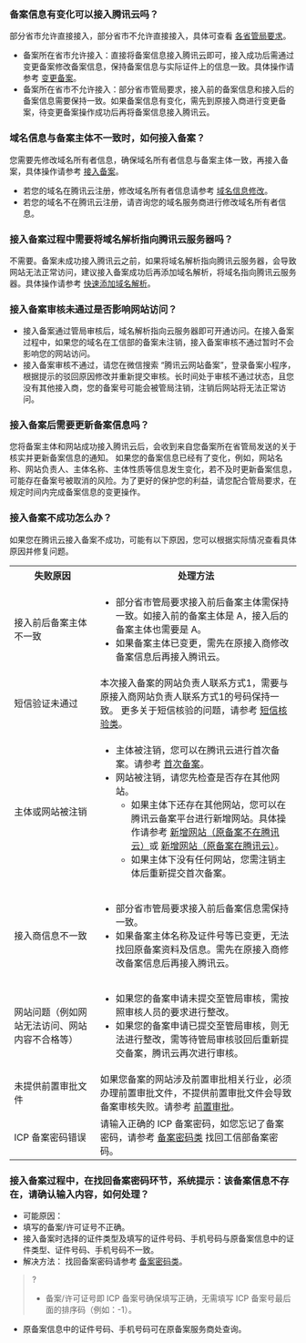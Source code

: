 ### 备案信息有变化可以接入腾讯云吗？
部分省市允许直接接入，部分省市不允许直接接入，具体可查看 [各省管局要求](https://cloud.tencent.com/document/product/243/3474)。
- 备案所在省市允许接入：直接将备案信息接入腾讯云即可，接入成功后需通过变更备案修改备案信息，保持备案信息与实际证件上的信息一致。具体操作请参考 [变更备案](https://cloud.tencent.com/document/product/243/37406)。
- 备案所在省市不允许接入：部分省市管局要求，接入前的备案信息和接入后的备案信息需要保持一致。如果备案信息有变化，需先到原接入商进行变更备案，待变更备案操作成功后再将备案信息接入腾讯云。

### 域名信息与备案主体不一致时，如何接入备案？
您需要先修改域名所有者信息，确保域名所有者信息与备案主体一致，再接入备案，具体操作请参考 [接入备案](https://cloud.tencent.com/document/product/243/37403)。
- 若您的域名在腾讯云注册，修改域名所有者信息请参考 [域名信息修改](https://cloud.tencent.com/document/product/242/3648)。
- 若您的域名不在腾讯云注册，请咨询您的域名服务商进行修改域名所有者信息。

### 接入备案过程中需要将域名解析指向腾讯云服务器吗？
不需要。备案未成功接入腾讯云之前，如果将域名解析指向腾讯云服务器，会导致网站无法正常访问，建议接入备案成功后再添加域名解析，将域名指向腾讯云服务器。具体操作请参考 [快速添加域名解析](https://cloud.tencent.com/document/product/302/3446)。

### 接入备案审核未通过是否影响网站访问？
- 接入备案通过管局审核后，域名解析指向云服务器即可开通访问。在接入备案过程中，如果您的域名在工信部的备案未注销，接入备案审核不通过暂时不会影响您的网站访问。 
- 接入备案审核不通过，请您在微信搜索 “腾讯云网站备案”，登录备案小程序，根据提示的驳回原因修改并重新提交审核。长时间处于审核不通过状态，且您没有其他接入商，您的备案号可能会被管局注销，注销后网站将无法正常访问。


### 接入备案后需要更新备案信息吗？

您将备案主体和网站成功接入腾讯云后，会收到来自您备案所在省管局发送的关于核实并更新备案信息的通知。
如果您的备案信息已经有了变化，例如，网站名称、网站负责人、主体名称、主体性质等信息发生变化，若不及时更新备案信息，可能存在备案号被取消的风险。为了更好的保护您的利益，请您配合管局要求，在规定时间内完成备案信息的变更操作。


### 接入备案不成功怎么办？
如果您在腾讯云接入备案不成功，可能有以下原因，您可以根据实际情况查看具体原因并修复问题。
<table>
<tr>
<th width="30%">失败原因</th>
<th>处理方法</th>
</tr>
<tr>
<td>接入前后备案主体不一致</td>
<td><ul><li>部分省市管局要求接入前后备案主体需保持一致。如接入前的备案主体是 A，接入后的备案主体也需要是 A。</li>
<li>如果备案主体已变更，需先在原接入商修改备案信息后再接入腾讯云。</li></ul></td>
</tr>
<tr>
<td>短信验证未通过</td>
<td>本次接入备案的网站负责人联系方式1，需要与原接入商网站负责人联系方式1的号码保持一致。
更多关于短信核验的问题，请参考 <a href="https://cloud.tencent.com/document/product/243/30487">短信核验类</a>。</td>
</tr>
<tr>
<td>主体或网站被注销</td>
<td>	
<ul><li>主体被注销，您可以在腾讯云进行首次备案。请参考 <a href="https://cloud.tencent.com/document/product/243/37402">首次备案</a>。</li>
<li>网站被注销，请您先检查是否存在其他网站。<ul><li>如果主体下还存在其他网站，您可以在腾讯云备案平台进行新增网站。具体操作请参考 <a href="https://cloud.tencent.com/document/product/243/37405">新增网站（原备案不在腾讯云）</a>或 <a href="https://cloud.tencent.com/document/product/243/37404">新增网站（原备案在腾讯云）</a>。</li><li>如果主体下没有任何网站，您需注销主体后重新提交首次备案。</li></ul></li></ul>
</td>
</tr>
<tr>
<td>接入商信息不一致</td>
<td>	
<ul><li>部分省市管局要求接入前后备案信息需保持一致。</li>
<li>如果备案主体名称及证件号等已变更，无法找回原备案资料及信息。需先在原接入商修改备案信息后再接入腾讯云。</li></ul></td>
</tr>
<tr>
<td>网站问题（例如网站无法访问、网站内容不合格等）</td>
<td><ul><li>如果您的备案申请未提交至管局审核，需按照审核人员的要求进行整改。</li>
<li>如果您的备案申请已提交至管局审核，则无法进行整改，需等待管局审核驳回后重新提交备案，腾讯云再次进行审核。</li></ul></td>
</tr>
<tr>
<td>未提供前置审批文件</td>
<td>如果您备案的网站涉及前置审批相关行业，必须办理前置审批文件，不提供前置审批文件会导致备案审核失败。请参考 <a href="https://cloud.tencent.com/document/product/243/36185">前置审批</a>。</td>
</tr>
<tr>
<td>ICP 备案密码错误</td>
<td>请输入正确的 ICP 备案密码，如您忘记了备案密码，请参考 <a href="https://cloud.tencent.com/document/product/243/19620">备案密码类</a> 找回工信部备案密码。</td>
</tr>
</table>


### 接入备案过程中，在找回备案密码环节，系统提示：该备案信息不存在，请确认输入内容，如何处理？
- 可能原因：
 - 填写的备案/许可证号不正确。
 - 接入备案时选择的证件类型及填写的证件号码、手机号码与原备案信息中的证件类型、证件号码、手机号码不一致。
- 解决方法： 找回备案密码请参考 [备案密码类](https://cloud.tencent.com/document/product/243/19620)。
>?
> - 备案/许可证号即 ICP 备案号确保填写正确，无需填写 ICP 备案号最后面的排序码（例如：-1）。
  - 原备案信息中的证件号码、手机号码可在原备案服务商处查询。
